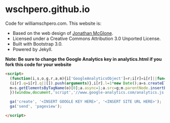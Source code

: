 wschpero.github.io
========

Code for williamschpero.com. This website is:

* Based on the web design of [Jonathan McGlone](https://github.com/jmcglone/jmcglone.github.io).
* Licensed under a Creative Commons Attribution 3.0 Unported License.
* Built with Bootstrap 3.0.
* Powered by Jekyll.

**Note: Be sure to change the Google Analytics key in analytics.html if you fork this code for your website**

```html
<script>
  (function(i,s,o,g,r,a,m){i['GoogleAnalyticsObject']=r;i[r]=i[r]||function(){
  (i[r].q=i[r].q||[]).push(arguments)},i[r].l=1*new Date();a=s.createElement(o),
  m=s.getElementsByTagName(o)[0];a.async=1;a.src=g;m.parentNode.insertBefore(a,m)
  })(window,document,'script','//www.google-analytics.com/analytics.js','ga');

  ga('create', '<INSERT GOOGLE KEY HERE>', '<INSERT SITE URL HERE>');
  ga('send', 'pageview');

</script>
```